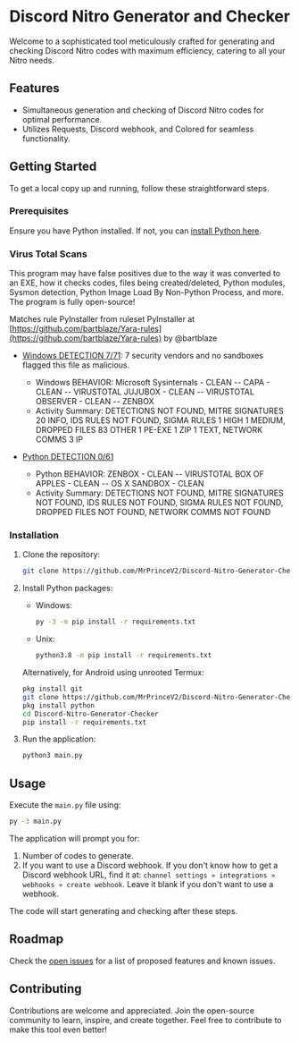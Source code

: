 # Discord Nitro Generator and Checker

Welcome to a sophisticated tool meticulously crafted for generating and checking Discord Nitro codes with maximum efficiency, catering to all your Nitro needs.

## Features

- Simultaneous generation and checking of Discord Nitro codes for optimal performance.
- Utilizes Requests, Discord webhook, and Colored for seamless functionality.

## Getting Started

To get a local copy up and running, follow these straightforward steps.

### Prerequisites

Ensure you have Python installed. If not, you can [install Python here](https://www.python.org/downloads/).

### Virus Total Scans

This program may have false positives due to the way it was converted to an EXE, how it checks codes, files being created/deleted, Python modules, Sysmon detection, Python Image Load By Non-Python Process, and more. The program is fully open-source!

Matches rule PyInstaller from ruleset PyInstaller at [https://github.com/bartblaze/Yara-rules](https://github.com/bartblaze/Yara-rules) by @bartblaze

- [Windows DETECTION 7/71](https://go.3mpire.shop/nitrovts): 7 security vendors and no sandboxes flagged this file as malicious.
  - Windows BEHAVIOR: Microsoft Sysinternals - CLEAN -- CAPA - CLEAN -- VIRUSTOTAL JUJUBOX - CLEAN -- VIRUSTOTAL OBSERVER - CLEAN -- ZENBOX
  - Activity Summary: DETECTIONS NOT FOUND, MITRE SIGNATURES 20 INFO, IDS RULES NOT FOUND, SIGMA RULES 1 HIGH 1 MEDIUM, DROPPED FILES 83 OTHER 1 PE-EXE 1 ZIP 1 TEXT, NETWORK COMMS 3 IP

- [Python DETECTION 0/61](https://go.3mpire.shop/nitrovtsp)
  - Python BEHAVIOR: ZENBOX - CLEAN -- VIRUSTOTAL BOX OF APPLES - CLEAN -- OS X SANDBOX - CLEAN
  - Activity Summary: DETECTIONS NOT FOUND, MITRE SIGNATURES NOT FOUND, IDS RULES NOT FOUND, SIGMA RULES NOT FOUND, DROPPED FILES NOT FOUND, NETWORK COMMS NOT FOUND

### Installation

1. Clone the repository:

    ```bash
    git clone https://github.com/MrPrinceV2/Discord-Nitro-Generator-Checker.git
    ```

2. Install Python packages:

    - Windows:

        ```bash
        py -3 -m pip install -r requirements.txt
        ```

    - Unix:

        ```bash
        python3.8 -m pip install -r requirements.txt
        ```

    Alternatively, for Android using unrooted Termux:

    ```bash
    pkg install git
    git clone https://github.com/MrPrinceV2/Discord-Nitro-Generator-Checker
    pkg install python
    cd Discord-Nitro-Generator-Checker
    pip install -r requirements.txt
    ```

3. Run the application:

    ```bash
    python3 main.py
    ```

## Usage

Execute the `main.py` file using:

```bash
py -3 main.py
```

The application will prompt you for:

1. Number of codes to generate.
2. If you want to use a Discord webhook. If you don't know how to get a Discord webhook URL, find it at:
   `channel settings » integrations » webhooks » create webhook`. Leave it blank if you don't want to use a webhook.

The code will start generating and checking after these steps.

## Roadmap

Check the [open issues](https://github.com/MrPrinceV2/Discord-Nitro-Generator-Checker/issues) for a list of proposed features and known issues.

## Contributing

Contributions are welcome and appreciated. Join the open-source community to learn, inspire, and create together. Feel free to contribute to make this tool even better!
